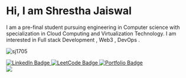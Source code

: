 <h1>Hi, I am Shrestha Jaiswal</h1>



I am a pre-final student pursuing engineering in Computer science with specialization in Cloud Computing and 
Virtualization Technology. 
I am interested in Full stack Development , Web3 , DevOps . 

<p align="left"> <img src="https://komarev.com/ghpvc/?username=sj1705&label=Profile%20views&color=0e75b6&style=flat" alt="sj1705" /> </p>

<div id="badges">
  <a href="https://www.linkedin.com/in/sj1705" target=”_blank”>
    <img src="https://img.shields.io/badge/LinkedIn-blue?style=for-the-badge&logo=linkedin&logoColor=white" alt="LinkedIn Badge"/>
  </a>
  <a href="https://leetcode.com/sj1705/" target=”_blank”>
    <img src="https://img.shields.io/badge/leetcode-black?style=for-the-badge&logo=leetcode&logoColor=white" alt="LeetCode Badge"/>
  </a>
  <a href="https://shrestha-portfolio.netlify.app/" target=”_blank”>
    <img src="https://img.shields.io/badge/portfolio-purple?style=for-the-badge&logo=none&logoColor=white" alt="Portfolio Badge"/>
  </a>
</div>
<img src="https://github-readme-streak-stats.herokuapp.com?user=sj1705&theme=algolia"/>



